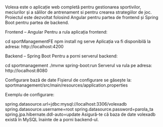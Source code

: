 
Volexa este o aplicație web completă pentru gestionarea sportivilor, meciurilor și a sălilor de antrenament si pentru crearea strategiilor de joc. Proiectul este dezvoltat folosind Angular pentru partea de frontend și Spring Boot pentru partea de backend.

Frontend – Angular
Pentru a rula aplicația frontend:

cd sportManagementFE
npm install
ng serve
Aplicația va fi disponibilă la adresa:
http://localhost:4200

Backend – Spring Boot
Pentru a porni serverul backend:

cd sportmanagement
./mvnw spring-boot:run
Serverul va rula pe adresa:
http://localhost:8080

Configurare bază de date
Fișierul de configurare se găsește la:
sportmanagement/src/main/resources/application.properties

Exemplu de configurare:

spring.datasource.url=jdbc:mysql://localhost:3306/volexadb
spring.datasource.username=root
spring.datasource.password=parola_ta
spring.jpa.hibernate.ddl-auto=update
Asigură-te că baza de date volexadb există în MySQL înainte de a porni backend-ul.
